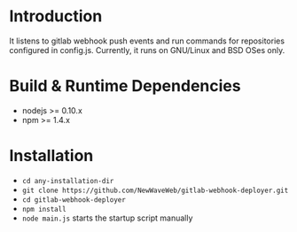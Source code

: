 # Introduction

It listens to gitlab webhook push events and run commands for repositories configured in config.js.
Currently, it runs on GNU/Linux and BSD OSes only.

# Build & Runtime Dependencies

* nodejs >= 0.10.x
* npm >= 1.4.x

# Installation

* `cd any-installation-dir`
* `git clone https://github.com/NewWaveWeb/gitlab-webhook-deployer.git `
* `cd gitlab-webhook-deployer`
* `npm install`
* `node main.js` starts the startup script manually
